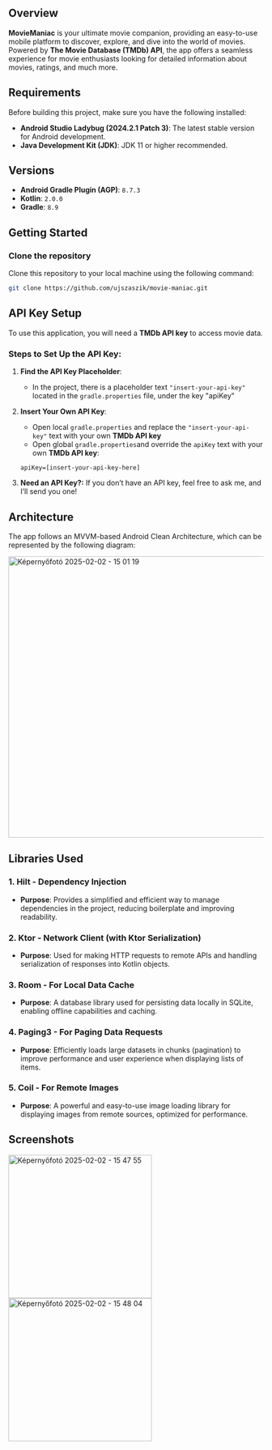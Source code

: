 ## Overview
**MovieManiac** is your ultimate movie companion, providing an easy-to-use mobile platform to discover, explore, and dive into the world of movies. Powered by **The Movie Database (TMDb) API**, the app offers a seamless experience for movie enthusiasts looking for detailed information about movies, ratings, and much more.

## Requirements

Before building this project, make sure you have the following installed:

- **Android Studio Ladybug (2024.2.1 Patch 3)**: The latest stable version for Android development.
- **Java Development Kit (JDK)**: JDK 11 or higher recommended.

## Versions

- **Android Gradle Plugin (AGP)**: `8.7.3`
- **Kotlin**: `2.0.0`
- **Gradle**: `8.9`

## Getting Started

### Clone the repository

Clone this repository to your local machine using the following command:

```bash
git clone https://github.com/ujszaszik/movie-maniac.git
```

## API Key Setup

To use this application, you will need a **TMDb API key** to access movie data.

### Steps to Set Up the API Key:

1. **Find the API Key Placeholder**:
   - In the project, there is a placeholder text `"insert-your-api-key"` located in the `gradle.properties` file, under the key "apiKey"

2. **Insert Your Own API Key**:
   - Open local `gradle.properties` and replace the `"insert-your-api-key"` text with your own **TMDb API key**
   - Open global `gradle.properties`and override the `apiKey` text with your own **TMDb API key**:
   
   ```properties
   apiKey=[insert-your-api-key-here]

3. **Need an API Key?:**
If you don’t have an API key, feel free to ask me, and I’ll send you one!

## Architecture
The app follows an MVVM-based Android Clean Architecture, which can be represented by the following diagram:

<img width="556" alt="Képernyőfotó 2025-02-02 - 15 01 19" src="https://github.com/user-attachments/assets/6798d232-1564-4ccd-bbb8-950196ae39f4" />


## **Libraries Used**

### **1. Hilt - Dependency Injection**
- **Purpose**: Provides a simplified and efficient way to manage dependencies in the project, reducing boilerplate and improving readability.

### **2. Ktor - Network Client (with Ktor Serialization)**
- **Purpose**: Used for making HTTP requests to remote APIs and handling serialization of responses into Kotlin objects.

### **3. Room - For Local Data Cache**
- **Purpose**: A database library used for persisting data locally in SQLite, enabling offline capabilities and caching.

### **4. Paging3 - For Paging Data Requests**
- **Purpose**: Efficiently loads large datasets in chunks (pagination) to improve performance and user experience when displaying lists of items.

### **5. Coil - For Remote Images**
- **Purpose**: A powerful and easy-to-use image loading library for displaying images from remote sources, optimized for performance.

## **Screenshots**
<img width="283" alt="Képernyőfotó 2025-02-02 - 15 47 55" src="https://github.com/user-attachments/assets/e4938978-36c4-495d-901f-746783e3f824" />
<img width="283" alt="Képernyőfotó 2025-02-02 - 15 48 04" src="https://github.com/user-attachments/assets/bd523832-1d97-4256-ab8e-6eaed6e36009" />
